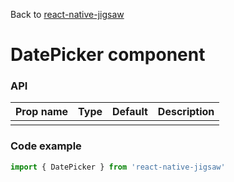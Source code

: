 Back to [react-native-jigsaw](../../README.md)

DatePicker component
================
### API
Prop name        | Type     | Default | Description
---------------- | -------- | ------- | ------------------
                 |          |         |

### Code example

```jsx
import { DatePicker } from 'react-native-jigsaw'

```
